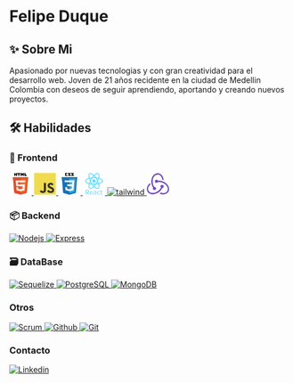 
#  Felipe Duque


## ✨ Sobre Mi

Apasionado por nuevas tecnologias y con gran creatividad para el desarrollo web. Joven de 21 años recidente en la ciudad de Medellin Colombia con deseos de seguir aprendiendo, aportando y creando nuevos proyectos.
## 🛠 Habilidades

### 🎨 Frontend
<a href="https://www.w3.org/html/" target="_blank" rel="noreferrer"> <img src="https://raw.githubusercontent.com/devicons/devicon/master/icons/html5/html5-original-wordmark.svg" alt="html5" width="40" height="40"/> </a>
<a href="https://developer.mozilla.org/en-US/docs/Web/JavaScript" target="_blank" rel="noreferrer"> <img src="https://raw.githubusercontent.com/devicons/devicon/master/icons/javascript/javascript-original.svg" alt="javascript" width="40" height="40"/> </a>
<a href="https://www.w3schools.com/css/" target="_blank" rel="noreferrer"> <img src="https://raw.githubusercontent.com/devicons/devicon/master/icons/css3/css3-original-wordmark.svg" alt="css3" width="40" height="40"/> </a>
<a href="https://reactjs.org/" target="_blank" rel="noreferrer"> <img src="https://raw.githubusercontent.com/devicons/devicon/master/icons/react/react-original-wordmark.svg" alt="react" width="40" height="40"/> </a>
<a href="https://tailwindcss.com/" target="_blank" rel="noreferrer"> <img src="https://www.vectorlogo.zone/logos/tailwindcss/tailwindcss-icon.svg" alt="tailwind" width="40" height="40"/> </a>
<a href="https://redux.js.org" target="_blank" rel="noreferrer"> <img src="https://raw.githubusercontent.com/devicons/devicon/master/icons/redux/redux-original.svg" alt="redux" width="40" height="40"/> </a>
### 📦 Backend 
<a href="https://nodejs.org/en/" target="_blank" rel="noreferrer"> <img src="https://nodejs.org/static/images/logo.svg" alt="Nodejs" width="40" height="40"/> </a>
<a href="https://expressjs.com/" target="_blank" rel="noreferrer"> <img src="https://www.vectorlogo.zone/logos/expressjs/expressjs-icon.svg" alt="Express" width="40" height="40"/> </a>


### 🗃 DataBase
<a href="https://sequelize.org/" target="_blank" rel="noreferrer"> <img src="https://www.vectorlogo.zone/logos/sequelizejs/sequelizejs-icon.svg" alt="Sequelize" width="40" height="40"/> </a>
<a href="https://www.postgresql.org/" target="_blank" rel="noreferrer"> <img src="https://www.vectorlogo.zone/logos/postgresql/postgresql-icon.svg" alt="PostgreSQL" width="40" height="40"/> </a>
<a href="https://www.mongodb.com/" target="_blank" rel="noreferrer"> <img src="https://cdn.worldvectorlogo.com/logos/mongodb-icon-1.svg" alt="MongoDB" width="40" height="40"/> </a>

### Otros
<a href="https://www.scrum.org/" target="_blank" rel="noreferrer"> <img src="https://cdn.worldvectorlogo.com/logos/scrumorg-1.svg" alt="Scrum" width="40" height="40"/> </a>
<a href="https://github.com/" target="_blank" rel="noreferrer"> <img src="https://cdn.worldvectorlogo.com/logos/github-icon-1.svg" alt="Github" width="40" height="40"/> </a>
<a href="https://git-scm.com/" target="_blank" rel="noreferrer"> <img src="https://cdn.worldvectorlogo.com/logos/git.svg" alt="Git" width="40" height="40"/> </a>

### Contacto
<a href="https://www.linkedin.com/in/felduque" target="_blank" rel="noreferrer"> <img src="https://e7.pngegg.com/pngimages/93/587/png-clipart-linkedin-logo-linkedin-logo-computer-icons-business-symbol-linkedin-icon-miscellaneous-blue.png" alt="Linkedin" width="40" height="40"/> </a>

